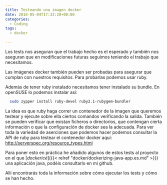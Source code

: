 ```yaml
---
title: Testeando una imagen docker
date: 2016-05-04T17:33:28+00:00
categories:
  - Coding
tags:
  - docker

---
```

Los tests nos aseguran que el trabajo hecho es el esperado y también nos aseguran que en modificaciones futuras seguimos teniendo el trabajo que necesitamos.

Las imágenes docker también pueden ser probadas para asegurar que cumplan con nuestros requisitos. Para probarlas podemos usar ruby.

Además de tener ruby instalado necesitamos tener instalado su bundle. En openSUSE lo podemos instalar así:

```bash
  sudo zypper install ruby-devel ruby2.1-rubygem-bundler
```

La idea es que ruby haga correr un contenedor de la imagen que queremos testear y ejecute sobre ella ciertos comandos verificando la salida. También se pueden verificar que existan ficheros o directorios, que contengan cierta información o que la configuración de docker sea la adecuada. Para ver toda la variedad de aserciones que podemos hacer podemos consultar la API de ruby para testear el contenedor docker aquí: http://serverspec.org/resource_types.html

Para poner esto en práctica he añadido algunos de estos tests al proyecto en el que [*dockericé*]({{< relref "docker/dockerizing-java-app.es.md" >}}) una aplicación java</a>, podéis consultarlo en mi github.


Allí encontrarás toda la información sobre cómo ejecutar los tests y cómo se han hecho.
